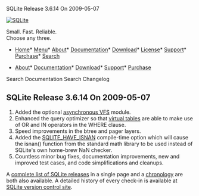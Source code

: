 




SQLite Release 3\.6\.14 On 2009\-05\-07




[![SQLite](../images/sqlite370_banner.gif)](../index.html)


Small. Fast. Reliable.  
Choose any three.


* [Home](../index.html)* [Menu](javascript:void(0))* [About](../about.html)* [Documentation](../docs.html)* [Download](../download.html)* [License](../copyright.html)* [Support](../support.html)* [Purchase](../prosupport.html)* [Search](javascript:void(0))




* [About](../about.html)* [Documentation](../docs.html)* [Download](../download.html)* [Support](../support.html)* [Purchase](../prosupport.html)






Search Documentation
Search Changelog







## SQLite Release 3\.6\.14 On 2009\-05\-07

1. Added the optional [asynchronous VFS](../asyncvfs.html) module.
2. Enhanced the query optimizer so that [virtual tables](../vtab.html) are able to
 make use of OR and IN operators in the WHERE clause.
3. Speed improvements in the btree and pager layers.
4. Added the [SQLITE\_HAVE\_ISNAN](../compile.html#have_isnan) compile\-time option which will cause
 the isnan() function from the standard math library to be used instead
 of SQLite's own home\-brew NaN checker.
5. Countless minor bug fixes, documentation improvements, new and
 improved test cases, and code simplifications and cleanups.




A [complete list of SQLite releases](../changes.html)
 in a single page and a [chronology](../chronology.html) are both also available.
 A detailed history of every
 check\-in is available at
 [SQLite version control site](https://www.sqlite.org/src/timeline).


